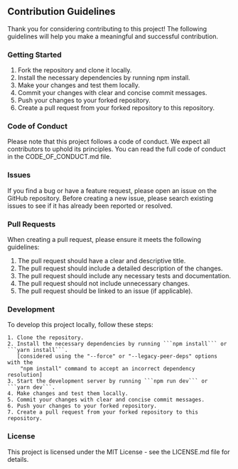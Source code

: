 ## Contribution Guidelines

Thank you for considering contributing to this project! The following guidelines will help you make a meaningful and successful contribution.

### Getting Started

1. Fork the repository and clone it locally.
2. Install the necessary dependencies by running npm install.
3. Make your changes and test them locally.
4. Commit your changes with clear and concise commit messages.
5. Push your changes to your forked repository.
6. Create a pull request from your forked repository to this repository.

### Code of Conduct

Please note that this project follows a code of conduct. We expect all contributors to uphold its principles. You can read the full code of conduct in the CODE_OF_CONDUCT.md file.

### Issues

If you find a bug or have a feature request, please open an issue on the GitHub repository. Before creating a new issue, please search existing issues to see if it has already been reported or resolved.

### Pull Requests

When creating a pull request, please ensure it meets the following guidelines:

1. The pull request should have a clear and descriptive title.
2. The pull request should include a detailed description of the changes.
3. The pull request should include any necessary tests and documentation.
4. The pull request should not include unnecessary changes.
5. The pull request should be linked to an issue (if applicable).

### Development

To develop this project locally, follow these steps:
```
1. Clone the repository.
2. Install the necessary dependencies by running ```npm install``` or ```yarn install```.
   [considered using the "--force" or "--legacy-peer-deps" options with the 
    "npm install" command to accept an incorrect dependency resolution]
3. Start the development server by running ```npm run dev``` or ```yarn dev```.
4. Make changes and test them locally.
5. Commit your changes with clear and concise commit messages.
6. Push your changes to your forked repository.
7. Create a pull request from your forked repository to this repository.

```

### License

This project is licensed under the MIT License - see the LICENSE.md file for details.


